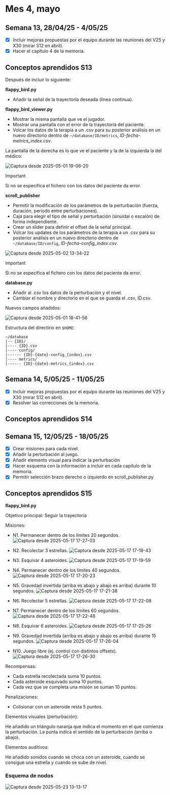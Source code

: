# Mes 4, mayo

## Semana 13, 28/04/25 - 4/05/25

- [x] Incluir mejoras propuestas por el equipo durante las reuniones del V25 y X30 (mirar S12 en abril).
- [x] Hacer el capítulo 4 de la memoria.

## Conceptos aprendidos S13

Después de incluir lo siguiente:

**flappy_bird.py**
- Añadir la señal de la trayectoría deseada (línea continua).

**flappy_bird_viewer.py**
- Mostrar la misma pantalla que ve el jugador.
- Mostrar una pantalla con el error de la trayectoria del paciente.
- Volcar los datos de la terapia a un .csv para su posterior análisis en un nuevo directorio dentro de `~/database/ID/metrics`, *ID-fecha-metrics_index.csv*.

La pantalla de la derecha es lo que ve el paciente y la de la izquierda la del médico:

![Captura desde 2025-05-01 19-06-20](https://github.com/user-attachments/assets/d107398b-cacf-4f1a-912a-f8391263e598)


> [!IMPORTANT]
> Si no se especifica el fichero con los datos del paciente da error.

**scroll_publisher**
- Permitir la modificación de los parámetros de la perturbación (fuerza, duración, periodo entre perturbaciones).
- Caja para elegir el tipo de señal y perturbación (sinuidal o escalón) de forma independiente.
- Crear un slider para definir el offset de la señal principal.
- Volcar los updates de los parámetros de la terapia a un .csv para su posterior análisis en un nuevo directorio dentro de `~/database/ID/config`, *ID-fecha-config_index.csv*.

![Captura desde 2025-05-02 13-34-22](https://github.com/user-attachments/assets/ba85b81c-984d-42fc-9a08-5b8937fde873)


> [!IMPORTANT]
> Si no se especifica el fichero con los datos del paciente da error.

**database.py**
- Añadir al .csv los datos de la perturbación y el nivel.
- Cambiar el nombre y directorio en el que se guarda el .csv, ID.csv.

Nuevos campos añadidos:

![Captura desde 2025-05-01 18-41-56](https://github.com/user-attachments/assets/be9a6298-6f76-4997-ba7e-7aef582e7f2e)


Estructura del directirio en `$HOME`:
```
~/database
|-- {ID}/
|---- {ID}.csv
|---- config/
|------ {ID}-{date}-config_{index}.csv
|---- metrics/
|------ {ID}-{date}-metrics_{index}.csv
```

## Semana 14, 5/05/25 - 11/05/25

- [x] Incluir mejoras propuestas por el equipo durante las reuniones del V25 y X30 (mirar S12 en abril).
- [x] Resolver las correcciones de la memoria.

## Conceptos aprendidos S14



## Semana 15, 12/05/25 - 18/05/25

- [x] Crear misiones para cada nivel.
- [x] Añadir la perturbación al juego.
- [x] Añadir elemento visual para indicar la perturbación
- [x] Hacer esquema con la información a incluir en cada capítulo de la memoria.
- [x] Permitir selección brazo derecho o izquierdo en scroll_publisher.py

## Conceptos aprendidos S15

**flappy_bird.py**

Objetivo principal: Seguir la trayectoria

Misiones:
* N1. Permanecer dentro de los límites 20 segundos.
![Captura desde 2025-05-17 17-27-03](https://github.com/user-attachments/assets/8b2fdcd1-884e-4fca-9f7a-fb00e02dfffd)

* N2. Recolectar 3 estrellas.
![Captura desde 2025-05-17 17-19-43](https://github.com/user-attachments/assets/c003d421-82d6-44e4-a67e-c301ad64ea35)

* N3. Esquivar 4 asteroides.
![Captura desde 2025-05-17 17-19-59](https://github.com/user-attachments/assets/bcb02742-6a2d-4de0-9dc2-e56dfb90a577)

* N4. Permanecer dentro de los límites 40 segundos.
![Captura desde 2025-05-17 17-20-23](https://github.com/user-attachments/assets/d8a79eda-2476-46c0-9af8-d8e04bada8e9)

* N5. Gravedad invertida (arriba es abajo y abajo es arriba) durante 10 segundos.
![Captura desde 2025-05-17 17-21-38](https://github.com/user-attachments/assets/4968f536-7ad3-4eb3-ba7a-faad2176f7ff)

* N6. Recolectar 5 estrellas.
![Captura desde 2025-05-17 17-22-08](https://github.com/user-attachments/assets/4c6f09e9-25c4-4795-89aa-38756220c8b0)

* N7. Permanecer dentro de los límites 60 segundos.
![Captura desde 2025-05-17 17-22-48](https://github.com/user-attachments/assets/8d7be9a4-3a24-4e5c-afa5-24d8c2305fa7)

* N8. Esquivar 6 asteroides.
![Captura desde 2025-05-17 17-25-26](https://github.com/user-attachments/assets/04ea349f-2a8d-4b47-a42c-0149bdd62d48)

* N9. Gravedad invertida (arriba es abajo y abajo es arriba) durante 15 segundos.
![Captura desde 2025-05-17 17-26-04](https://github.com/user-attachments/assets/c2756784-182e-4adc-b46b-40c7ebb01aa4)

* N10. Juego libre (ej. control con distintos offsets).
![Captura desde 2025-05-17 17-26-30](https://github.com/user-attachments/assets/f0a58955-e31f-4c1d-be13-6a1cc2718b32)


Recompensas:
* Cada estrella recolectada suma 10 puntos.
* Cada asteroide esquivado suma 10 puntos.
* Cada vez que se completa una misión se suman 10 puntos.

Penalizaciones:
* Colisionar con un asteroide resta 5 puntos.

Elementos visuales (perturbación):

He añadido un triángulo naranja que indica el momento en el que comienza la perturbación. La punta indica el sentido de la perturbación (arriba o abajo).

Elementos auditivos:

He añadido sonidos cuando se choca con un asteroide, cuando se consigue una estrella y cuando se sube de nivel.

### Esquema de nodos

![Captura desde 2025-05-23 13-13-17](https://github.com/user-attachments/assets/f7e2ce62-37b2-4041-8e3f-24ef35c41f88)

